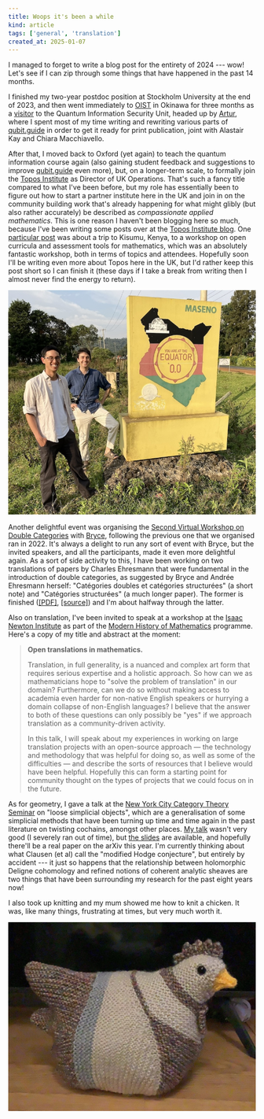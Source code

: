 ```yaml
---
title: Woops it's been a while
kind: article
tags: ['general', 'translation']
created_at: 2025-01-07
---
```


I managed to forget to write a blog post for the entirety of 2024 --- wow!
Let's see if I can zip through some things that have happened in the past 14 months.

<!-- more -->

I finished my two-year postdoc position at Stockholm University at the end of 2023, and then went immediately to [OIST](https://oist.jp) in Okinawa for three months as a [visitor](https://www.oist.jp/research/research-units/qis/visitors) to the Quantum Information Security Unit, headed up by [Artur](https://www.arturekert.org/), where I spent most of my time writing and rewriting various parts of [qubit.guide](https://qubit.guide/) in order to get it ready for print publication, joint with Alastair Kay and Chiara Macchiavello.

After that, I moved back to Oxford (yet again) to teach the quantum information course again (also gaining student feedback and suggestions to improve [qubit.guide](https://qubit.guide/) even more), but, on a longer-term scale, to formally join the [Topos Institute](https://topos.institute/) as Director of UK Operations.
That's such a fancy title compared to what I've been before, but my role has essentially been to figure out how to start a partner institute here in the UK and join in on the community building work that's already happening for what might glibly (but also rather accurately) be described as *compassionate applied mathematics*.
This is one reason I haven't been blogging here so much, because I've been writing some posts over at the [Topos Institute blog](https://topos.institute/blog/).
One [particular post](https://topos.institute/blog/2024-09-06-open-source-curriculum-workshop/) was about a trip to Kisumu, Kenya, to a workshop on open curricula and assessment tools for mathematics, which was an absolutely fantastic workshop, both in terms of topics and attendees.
Hopefully soon I'll be writing even more about Topos here in the UK, but I'd rather keep this post short so I can finish it (these days if I take a break from writing then I almost never find the energy to return).

![Brendan and myself at the equator near Kisumu, with me in the northern hemisphere and Brendan in the southern](brendan-tim-equator.jpg)

Another delightful event was organising the [Second Virtual Workshop on Double Categories](https://bryceclarke.github.io/virtual-double-categories-workshop/) with [Bryce](https://bryceclarke.github.io/), following the previous one that we organised ran in 2022.
It's always a delight to run any sort of event with Bryce, but the invited speakers, and all the participants, made it even more delightful again.
As a sort of side activity to this, I have been working on two translations of papers by Charles Ehresmann that were fundamental in the introduction of double categories, as suggested by Bryce and Andrée Ehresmann herself: "Catégories doubles et catégories structurées" (a short note) and "Catégories structurées" (a much longer paper).
The former is finished ([[PDF]](https://translations.thosgood.net/CRAS-256-1963-1198.pdf), [[source]](https://github.com/thosgood/translations/blob/main/latex/CRAS-256-1963-1198.tex)) and I'm about halfway through the latter.

Also on translation, I've been invited to speak at a workshop at the [Isaac Newton Institute](https://www.newton.ac.uk/) as part of the [Modern History of Mathematics](https://www.newton.ac.uk/event/mhm/) programme.
Here's a copy of my title and abstract at the moment:

> **Open translations in mathematics.**
>
> Translation, in full generality, is a nuanced and complex art form that requires serious expertise and a holistic approach. So how can we as mathematicians hope to "solve the problem of translation" in our domain? Furthermore, can we do so without making access to academia even harder for non-native English speakers or hurrying a domain collapse of non-English languages? I believe that the answer to both of these questions can only possibly be "yes" if we approach translation as a community-driven activity.
>
> In this talk, I will speak about my experiences in working on large translation projects with an open-source approach — the technology and methodology that was helpful for doing so, as well as some of the difficulties — and describe the sorts of resources that I believe would have been helpful. Hopefully this can form a starting point for community thought on the types of projects that we could focus on in the future.

As for geometry, I gave a talk at the [New York City Category Theory Seminar](https://www.sci.brooklyn.cuny.edu/~noson/Seminar/index.html) on "loose simplicial objects", which are a generalisation of some simplicial methods that have been turning up time and time again in the past literature on twisting cochains, amongst other places.
[My talk](https://www.youtube.com/watch?v=YpOpKzfXRl8) wasn't very good (I severely ran out of time), but [the slides](https://thosgood.net/assets/files/loose-simplicial-objects.pdf) are available, and hopefully there'll be a real paper on the arXiv this year.
I'm currently thinking about what Clausen (et al) call the "modified Hodge conjecture", but entirely by accident --- it just so happens that the relationship between holomorphic Deligne cohomology and refined notions of coherent analytic sheaves are two things that have been surrounding my research for the past eight years now!

I also took up knitting and my mum showed me how to knit a chicken.
It was, like many things, frustrating at times, but very much worth it.

![My [E.S.C.](https://www.ravelry.com/patterns/library/emotional-support-chicken)](chicken.jpg)
